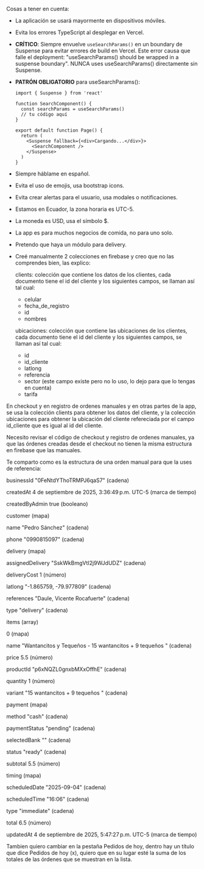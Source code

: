 Cosas a tener en cuenta:
- La aplicación se usará mayormente en dispositivos móviles.
- Evita los errores TypeScript al desplegar en Vercel.
- **CRÍTICO**: Siempre envuelve `useSearchParams()` en un boundary de Suspense para evitar errores de build en Vercel. Este error causa que falle el deployment: "useSearchParams() should be wrapped in a suspense boundary". NUNCA uses useSearchParams() directamente sin Suspense.
- **PATRÓN OBLIGATORIO** para useSearchParams():
  ```tsx
  import { Suspense } from 'react'
  
  function SearchComponent() {
    const searchParams = useSearchParams()
    // tu código aquí
  }
  
  export default function Page() {
    return (
      <Suspense fallback={<div>Cargando...</div>}>
        <SearchComponent />
      </Suspense>
    )
  }
  ```
- Siempre háblame en español.
- Evita el uso de emojis, usa bootstrap icons.
- Evita crear alertas para el usuario, usa modales o notificaciones.
- Estamos en Ecuador, la zona horaria es UTC-5.
- La moneda es USD, usa el símbolo $.
- La app es para muchos negocios de comida, no para uno solo. 
- Pretendo que haya un módulo para delivery.

- Creé manualmente 2 colecciones en firebase y creo que no las comprendes bien, las explico:

  clients: colección que contiene los datos de los clientes, cada documento tiene el id del cliente y los siguientes campos, se llaman así tal cual:
    - celular
    - fecha_de_registro
    - id
    - nombres

  ubicaciones: colección que contiene las ubicaciones de los clientes, cada documento tiene el id del cliente y los siguientes campos, se llaman así tal cual:
    - id
    - id_cliente
    - latlong
    - referencia
    - sector (este campo existe pero no lo uso, lo dejo para que lo tengas en cuenta)
    - tarifa

En checkout y en registro de ordenes manuales y en otras partes de la app, se usa la colección clients para obtener los datos del cliente, y la colección ubicaciones para obtener la ubicación del cliente refereciada por el campo id_cliente que es igual al id del cliente.


Necesito revisar el código de checkout y registro de ordenes manuales, ya que las órdenes creadas desde el checkout no tienen la misma estructura en firebase que las manuales.

Te comparto como es la estructura de una orden manual para que la uses de referencia:


  businessId
"0FeNtdYThoTRMPJ6qaS7"
(cadena)


createdAt
4 de septiembre de 2025, 3:36:49 p.m. UTC-5
(marca de tiempo)


createdByAdmin
true
(booleano)



customer
(mapa)


name
"Pedro Sánchez"
(cadena)


phone
"0990815097"
(cadena)



delivery
(mapa)


assignedDelivery
"SskWkBmgVtI2j9WJdUDZ"
(cadena)


deliveryCost
1
(número)


latlong
"-1.865759, -79.977809"
(cadena)


references
"Daule, Vicente Rocafuerte"
(cadena)


type
"delivery"
(cadena)



items
(array)



0
(mapa)


name
"Wantancitos y Tequeños - 15 wantancitos + 9 tequeños "
(cadena)


price
5.5
(número)


productId
"p6xNQZL0gnxbMXxOffhE"
(cadena)


quantity
1
(número)


variant
"15 wantancitos + 9 tequeños "
(cadena)



payment
(mapa)


method
"cash"
(cadena)


paymentStatus
"pending"
(cadena)


selectedBank
""
(cadena)


status
"ready"
(cadena)


subtotal
5.5
(número)



timing
(mapa)


scheduledDate
"2025-09-04"
(cadena)


scheduledTime
"16:06"
(cadena)


type
"immediate"
(cadena)


total
6.5
(número)


updatedAt
4 de septiembre de 2025, 5:47:27 p.m. UTC-5
(marca de tiempo)


Tambien quiero cambiar en la pestaña Pedidos de hoy, dentro hay un título que dice Pedidos de hoy (x), quiero que en su lugar esté la suma de los totales de las órdenes que se muestran en la lista.